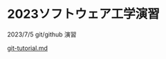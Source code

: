 # 2023ソフトウェア工学演習
2023/7/5
git/github 演習

[git-tutorial.md](https://github.com/hiro99988/hello-world/blob/dev/git-tutorial.md)